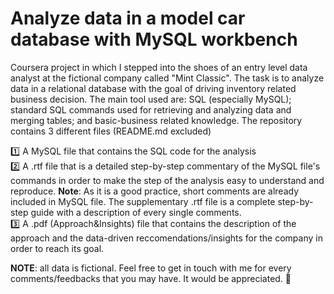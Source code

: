# Analyze data in a model car database with MySQL workbench
Coursera project in which I stepped into the shoes of an entry level data analyst at the fictional company called "Mint Classic". The task is to analyze data in a relational database with the goal of driving inventory related business decision. The main tool used are: SQL (especially MySQL); standard SQL commands used for retrieving and analyzing data and merging tables; and basic-business related knowledge.
The repository contains 3 different files (README.md excluded)

1️⃣ A MySQL file that contains the SQL code for the analysis  
2️⃣ A .rtf file that is a detailed step-by-step commentary of the MySQL file's commands in order to make the step of the analysis easy to understand and reproduce. **Note**: As it is a good practice, short comments are already included in MySQL file. The supplementary .rtf file is a complete step-by-step guide with a description of every single comments.  
3️⃣ A .pdf (Approach&Insights) file that contains the description of the approach and the data-driven reccomendations/insights for the company in order to reach its goal.  

**NOTE**: all data is fictional.
Feel free to get in touch with me for every comments/feedbacks that you may have. It would be appreciated. 📩
